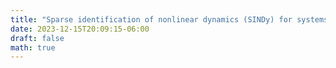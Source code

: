 ```yaml
---
title: "Sparse identification of nonlinear dynamics (SINDy) for systems with actuation"
date: 2023-12-15T20:09:15-06:00
draft: false
math: true
---
```




